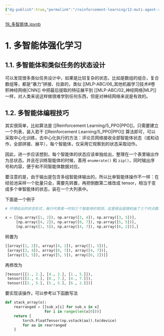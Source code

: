```yaml
---
{"dg-publish":true,"permalink":"/reinforcement-learning/12-muti-agent-rl/","dgPassFrontmatter":true,"created":"2023-10-20T15:22:25.590+08:00","updated":"2023-10-21T19:14:07.064+08:00"}
---
```


[19\_多智能体.ipynb](https://github.com/Aegis1863/ML_practice/blob/master/%E5%BC%BA%E5%8C%96%E5%AD%A6%E4%B9%A0%E7%AC%94%E8%AE%B0/19_%E5%A4%9A%E6%99%BA%E8%83%BD%E4%BD%93.ipynb)
# 1. 多智能体强化学习

## 1.1. 多智能体和类似任务的状态设计

可以发现很多类似任务设计中，如果是比较复杂的状态，比如是数组的组合，复合数组等，都是“暴力”拼接、拉直的，类似 [[MLP-ABC/06_其他机器学习技术#卷积神经网络\|CNN]] 中把最后提取的特征展平到 [[MLP-ABC/02_神经网络\|MLP]] 一样，对人类来说这样做很难学到任何东西，但是对神经网络来说是有效的。

## 1.2. 多智能体编程技巧

其实很简单，比如算法是 [[Reinforcement Learning/5_PPO\|PPO]]，只需要建立一个列表，装入若干 [[Reinforcement Learning/5_PPO\|PPO]] 算法即可，可以采取中心化训练，去中心化执行的方法：评论员网络接收全部智能体状态（或和动作，全部拼接、展平），每个智能体，仅采用它观察到的状态采取动作。

因此，进一步应该想到，每个智能体的状态应该单独给出，整理在一个表里输出作为总状态。并且在训练智能体的时候，善用 `enumerate()` 和 `zip()`，同时输出序号和内容，便于和不同智能体数据对应。

要注意的是，由于输出是包含多组智能体输出的，所以比单智能体操作不一样：在经验池采样一个批量只会，需要先转置，再把倒数第二维改成 tensor，相当于变成多个单智能体的状态，装在一个大列表中。

下面是一个例子

```python
# 环境给出的状态形式，每行代表某一时刻三个智能体的观测，这里假设是随机抽了三个时点数据作为一个批量，这三个时点对应三行

x = [[np.array([1, 2]), np.array([3, 4]), np.array([3, 5])],
     [np.array([4, 2]), np.array([0, 7]), np.array([5, 5])],
     [np.array([1, 5]), np.array([4, 7]), np.array([6, 2])],]
```

转置为

```python
[[array([1, 2]), array([4, 2]), array([1, 5])], 
 [array([3, 4]), array([0, 7]), array([4, 7])], 
 [array([3, 5]), array([5, 5]), array([6, 2])]]
```

再修改为

```python
[tensor([[1., 2.], [4., 2.], [1., 5.]]), 
 tensor([[3., 4.], [0., 7.], [4., 7.]]), 
 tensor([[3., 5.], [5., 5.], [6., 2.]])]
```

要实现该操作，可以参考以下函数写法

```python
def stack_array(x):
	rearranged = [[sub_x[i] for sub_x in x]
				  for i in range(len(x[0]))]
	return [
		torch.FloatTensor(np.vstack(aa)).to(device)
		for aa in rearranged
	]
```

